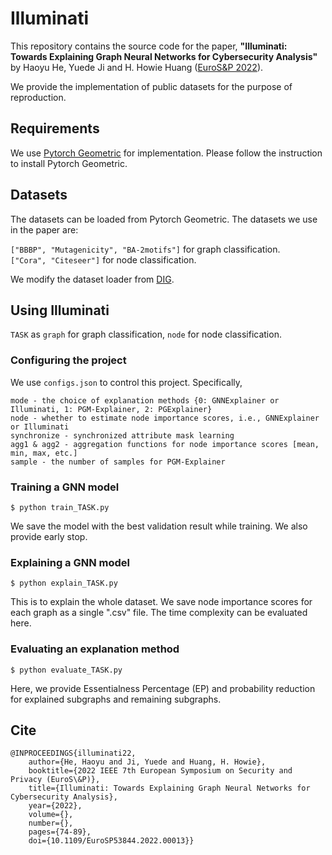 # Illuminati

This repository contains the source code for the paper, <b>"Illuminati: Towards Explaining Graph Neural Networks for Cybersecurity Analysis"</b> by Haoyu He, Yuede Ji and H. Howie Huang ([EuroS&P 2022](https://www.ieee-security.org/TC/EuroSP2022/)).

We provide the implementation of public datasets for the purpose of reproduction.

## Requirements

We use [Pytorch Geometric](https://pytorch-geometric.readthedocs.io/en/latest/#) for implementation. Please follow the instruction to install Pytorch Geometric.

## Datasets

The datasets can be loaded from Pytorch Geometric. The datasets we use in the paper are:

`["BBBP", "Mutagenicity", "BA-2motifs"]` for graph classification. <br/>
`["Cora", "Citeseer"]` for node classification.

We modify the dataset loader from [DIG](https://github.com/divelab/DIG).

## Using Illuminati

`TASK` as `graph` for graph classification, `node` for node classification.

### Configuring the project

We use `configs.json` to control this project. Specifically,

```
mode - the choice of explanation methods {0: GNNExplainer or Illuminati, 1: PGM-Explainer, 2: PGExplainer} 
node - whether to estimate node importance scores, i.e., GNNExplainer or Illuminati 
synchronize - synchronized attribute mask learning 
agg1 & agg2 - aggregation functions for node importance scores [mean, min, max, etc.] 
sample - the number of samples for PGM-Explainer
```

### Training a GNN model

```
$ python train_TASK.py
```

We save the model with the best validation result while training. We also provide early stop.

### Explaining a GNN model

```
$ python explain_TASK.py
```

This is to explain the whole dataset. We save node importance scores for each graph as a single ".csv" file. The time complexity can be evaluated here.

### Evaluating an explanation method

```
$ python evaluate_TASK.py
```

Here, we provide Essentialness Percentage (EP) and probability reduction for explained subgraphs and remaining subgraphs.

## Cite

```
@INPROCEEDINGS{illuminati22,  
    author={He, Haoyu and Ji, Yuede and Huang, H. Howie},  
    booktitle={2022 IEEE 7th European Symposium on Security and Privacy (EuroS\&P)},   
    title={Illuminati: Towards Explaining Graph Neural Networks for Cybersecurity Analysis},   
    year={2022},  
    volume={},  
    number={},  
    pages={74-89},  
    doi={10.1109/EuroSP53844.2022.00013}}
```

